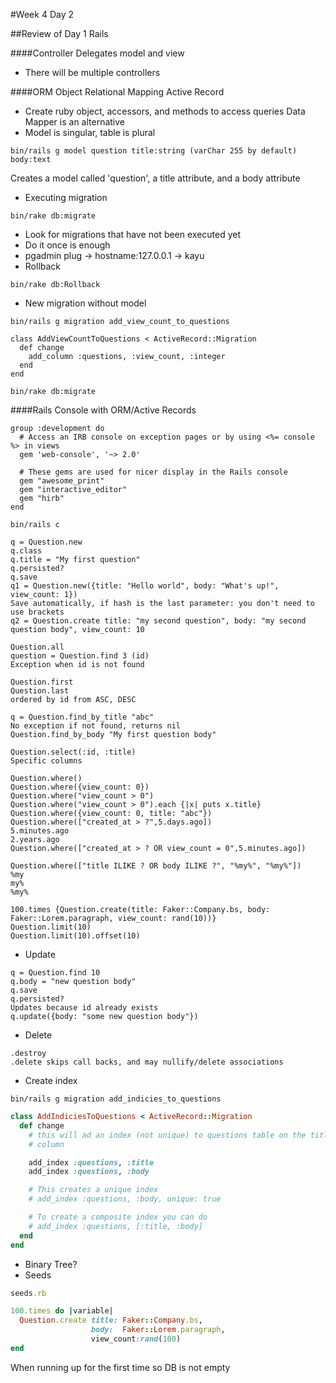 #Week 4 Day 2

##Review of Day 1 Rails

####Controller
Delegates model and view
- There will be multiple controllers

####ORM
Object Relational Mapping
Active Record
- Create ruby object, accessors, and methods to access queries
Data Mapper is an alternative
- Model is singular, table is plural
```
bin/rails g model question title:string (varChar 255 by default) body:text
```
Creates a model called 'question', a title attribute, and a body attribute

- Executing migration
```
bin/rake db:migrate
```
- Look for migrations that have not been executed yet
- Do it once is enough
- pgadmin
plug -> hostname:127.0.0.1 -> kayu
- Rollback
```
bin/rake db:Rollback
```
- New migration without model
```
bin/rails g migration add_view_count_to_questions
```
```
class AddViewCountToQuestions < ActiveRecord::Migration
  def change
    add_column :questions, :view_count, :integer
  end
end

bin/rake db:migrate
```
####Rails Console with ORM/Active Records
```
group :development do
  # Access an IRB console on exception pages or by using <%= console %> in views
  gem 'web-console', '~> 2.0'

  # These gems are used for nicer display in the Rails console
  gem "awesome_print"
  gem "interactive_editor"
  gem "hirb"
end

bin/rails c
```
```
q = Question.new
q.class
q.title = "My first question"
q.persisted?
q.save
q1 = Question.new({title: "Hello world", body: "What's up!", view_count: 1})
Save automatically, if hash is the last parameter: you don't need to use brackets
q2 = Question.create title: "my second question", body: "my second question body", view_count: 10
```
```
Question.all
question = Question.find 3 (id)
Exception when id is not found

Question.first
Question.last
ordered by id from ASC, DESC

q = Question.find_by_title "abc"
No exception if not found, returns nil
Question.find_by_body "My first question body"

Question.select(:id, :title)
Specific columns

Question.where()
Question.where({view_count: 0})
Question.where("view_count > 0")
Question.where("view_count > 0").each {|x| puts x.title}
Question.where({view_count: 0, title: "abc"})
Question.where(["created_at > ?",5.days.ago])
5.minutes.ago
2.years.ago
Question.where(["created_at > ? OR view_count = 0",5.minutes.ago])

Question.where(["title ILIKE ? OR body ILIKE ?", "%my%", "%my%"])
%my
my%
%my%
```
```
100.times {Question.create(title: Faker::Company.bs, body: Faker::Lorem.paragraph, view_count: rand(10))}
Question.limit(10)
Question.limit(10).offset(10)
```
- Update
```
q = Question.find 10
q.body = "new question body"
q.save
q.persisted?
Updates because id already exists
q.update({body: "some new question body"})
```
- Delete
```
.destroy
.delete skips call backs, and may nullify/delete associations
```
- Create index

```
bin/rails g migration add_indicies_to_questions
```
```ruby
class AddIndiciesToQuestions < ActiveRecord::Migration
  def change
    # this will ad an index (not unique) to questions table on the title
    # column

    add_index :questions, :title
    add_index :questions, :body

    # This creates a unique index
    # add_index :questions, :body, unique: true

    # To create a composite index you can do
    # add_index :questions, [:title, :body]
  end
end
```
- Binary Tree?
- Seeds
```ruby
seeds.rb

100.times do |variable|
  Question.create title: Faker::Company.bs,
                  body:  Faker::Lorem.paragraph,
                  view_count:rand(100)
end
```
When running up for the first time so DB is not empty
